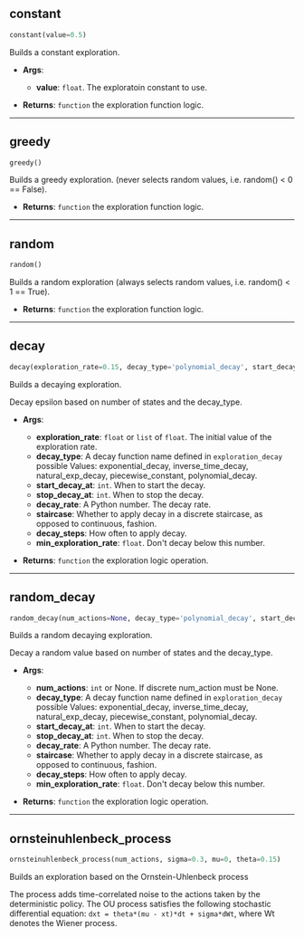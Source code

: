 ## constant


```python
constant(value=0.5)
```


Builds a constant exploration.

- __Args__:
	- __value__: `float`. The exploratoin constant to use.

- __Returns__:
	`function` the exploration function logic.


----

## greedy


```python
greedy()
```


Builds a greedy exploration. (never selects random values, i.e. random() < 0 == False).

- __Returns__:
	`function` the exploration function logic.


----

## random


```python
random()
```


Builds a random exploration (always selects random values, i.e. random() < 1 == True).

- __Returns__:
	`function` the exploration function logic.


----

## decay


```python
decay(exploration_rate=0.15, decay_type='polynomial_decay', start_decay_at=0, stop_decay_at=1000000000.0, decay_rate=0.0, staircase=False, decay_steps=100000, min_exploration_rate=0)
```


Builds a decaying exploration.

Decay epsilon based on number of states and the decay_type.

- __Args__:
	- __exploration_rate__: `float` or `list` of `float`. The initial value of the exploration rate.
	- __decay_type__: A decay function name defined in `exploration_decay`
	possible Values: exponential_decay, inverse_time_decay, natural_exp_decay,
			 piecewise_constant, polynomial_decay.
	- __start_decay_at__: `int`. When to start the decay.
	- __stop_decay_at__: `int`. When to stop the decay.
	- __decay_rate__: A Python number.  The decay rate.
	- __staircase__: Whether to apply decay in a discrete staircase,
	as opposed to continuous, fashion.
	- __decay_steps__: How often to apply decay.
	- __min_exploration_rate__: `float`. Don't decay below this number.

- __Returns__:
	`function` the exploration logic operation.


----

## random_decay


```python
random_decay(num_actions=None, decay_type='polynomial_decay', start_decay_at=0, stop_decay_at=1000000000.0, decay_rate=0.0, staircase=False, decay_steps=10000, min_exploration_rate=0)
```


Builds a random decaying exploration.

Decay a random value based on number of states and the decay_type.

- __Args__:
	- __num_actions__: `int` or None. If discrete num_action must be None.
	- __decay_type__: A decay function name defined in `exploration_decay`
	possible Values: exponential_decay, inverse_time_decay, natural_exp_decay,
			 piecewise_constant, polynomial_decay.
	- __start_decay_at__: `int`. When to start the decay.
	- __stop_decay_at__: `int`. When to stop the decay.
	- __decay_rate__: A Python number.  The decay rate.
	- __staircase__: Whether to apply decay in a discrete staircase,
	as opposed to continuous, fashion.
	- __decay_steps__: How often to apply decay.
	- __min_exploration_rate__: `float`. Don't decay below this number.

- __Returns__:
	`function` the exploration logic operation.


----

## ornsteinuhlenbeck_process


```python
ornsteinuhlenbeck_process(num_actions, sigma=0.3, mu=0, theta=0.15)
```


Builds an exploration based on the Ornstein-Uhlenbeck process

The process adds time-correlated noise to the actions taken by the deterministic policy.
The OU process satisfies the following stochastic differential equation:
`dxt = theta*(mu - xt)*dt + sigma*dWt`, where Wt denotes the Wiener process.
